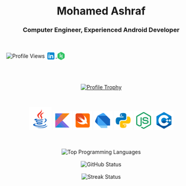 <h1 align="center">Mohamed Ashraf</h1>
<h3 align="center">Computer Engineer, Experienced Android Developer</h3>
<br />

<p align="left">
  <img align="center" src="https://komarev.com/ghpvc/?username=mohamedXashraf&label=Profile%20views&color=0e75b6&style=flat" alt="Profile Views" />
  <a href="https://linkedin.com/in/coderbot">
    <img align="center" src="https://github.com/mohamedXashraf/mohamedXashraf/blob/main/linkedin.png" alt="LinkedIn" width="25" height="25" />
  </a>
  <a href="https://www.hackerrank.com/coderbot1010">
    <img align="center" src="https://github.com/mohamedXashraf/mohamedXashraf/blob/main/hackerrank.png" alt="HackerRank" width="21" height="21" />
  </a>
</p>

<br /><br />

<p align="center">
  <a href="https://github.com/ryo-ma/github-profile-trophy">
    <img src="https://github-profile-trophy.vercel.app/?username=mohamedXashraf" alt="Profile Trophy" />
  </a>
</p>

<br />

<p align="center">
  <img src="https://github.com/mohamedXashraf/mohamedXashraf/blob/main/java.png" alt="Java" width="60" height="60" /> 
  <img src="https://github.com/mohamedXashraf/mohamedXashraf/blob/main/kotlin.png" alt="Kotlin" width="50" height="50" /> 
  <img src="https://github.com/mohamedXashraf/mohamedXashraf/blob/main/swift.png" alt="Swift" width="50" height="50" /> 
  <img src="https://github.com/mohamedXashraf/mohamedXashraf/blob/main/dart.png" alt="Dart" width="50" height="50" /> 
  <img src="https://github.com/mohamedXashraf/mohamedXashraf/blob/main/python.png" alt="Python" width="50" height="50" /> 
  <img src="https://github.com/mohamedXashraf/mohamedXashraf/blob/main/nodejs.png" alt="NodeJS" width="50" height="50" /> 
  <img src="https://github.com/mohamedXashraf/mohamedXashraf/blob/main/cpp.png" alt="C++" width="50" height="50" /> 
</p>

<br />

<p align="center">
  <img align="center" src="https://github-readme-stats.vercel.app/api/top-langs?username=mohamedXashraf&show_icons=true&locale=en&layout=compact" alt="Top Programming Languages" />
</p>

<p align="center">
  <img align="center" src="https://github-readme-stats.vercel.app/api?username=mohamedXashraf&show_icons=true&locale=en" alt="GitHub Status" />
</p>

<p align="center">
  <img align="center" src="https://github-readme-streak-stats.herokuapp.com/?user=mohamedXashraf&" alt="Streak Status" />
</p>

